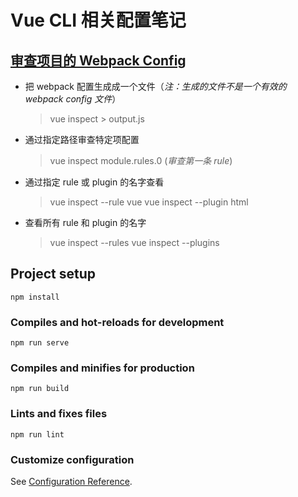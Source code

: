 # Vue CLI 相关配置笔记

## [审查项目的 Webpack Config](https://cli.vuejs.org/guide/webpack.html#inspecting-the-project-s-webpack-config)

- 把 webpack 配置生成成一个文件（_注：生成的文件不是一个有效的 webpack config 文件_）

  > vue inspect > output.js

- 通过指定路径审查特定项配置

  > vue inspect module.rules.0 (_审查第一条 rule_)

- 通过指定 rule 或 plugin 的名字查看

  > vue inspect --rule vue
  > vue inspect --plugin html

- 查看所有 rule 和 plugin 的名字
  > vue inspect --rules
  > vue inspect --plugins

## Project setup

```
npm install
```

### Compiles and hot-reloads for development

```
npm run serve
```

### Compiles and minifies for production

```
npm run build
```

### Lints and fixes files

```
npm run lint
```

### Customize configuration

See [Configuration Reference](https://cli.vuejs.org/config/).
